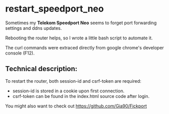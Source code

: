 # restart_speedport_neo

Sometimes my **Telekom Speedport Neo** seems to forget port forwarding settings and ddns updates. 

Rebooting the router helps, so I wrote a little bash script to automate it.

The curl commands were extraced directly from google chrome's developer console (F12).

## Technical description:
To restart the router, both session-id and csrf-token are required:
* session-id is stored in a cookie upon first connection. 
* csrf-token can be found in the index.html source code after login.

You might also want to check out https://github.com/Gia90/Fickport

